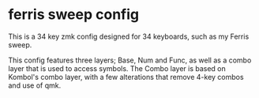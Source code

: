 # ferris sweep config
This is a 34 key zmk config designed for 34 keyboards, such as my Ferris sweep.

This config features three layers; Base, Num and Func, as well as a combo layer that is used to access symbols. 
The Combo layer is based on Kombol's combo layer, with a few alterations that remove 4-key combos and use of qmk.
